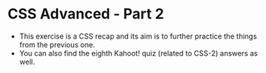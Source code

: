 # CSS Advanced - Part 2
* This exercise is a CSS recap and its aim is to further practice the things from the previous one.
* You can also find the eighth Kahoot! quiz (related to CSS-2) answers as well.